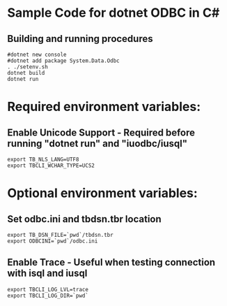 # Sample Code for dotnet ODBC in C#
## Building and running procedures
    #dotnet new console
    #dotnet add package System.Data.Odbc
    . ./setenv.sh
    dotnet build
    dotnet run

# Required environment variables:  
## Enable Unicode Support - Required before running "dotnet run" and "iuodbc/iusql"
    export TB_NLS_LANG=UTF8  
    export TBCLI_WCHAR_TYPE=UCS2  

# Optional environment variables:  
## Set odbc.ini and tbdsn.tbr location
    export TB_DSN_FILE=`pwd`/tbdsn.tbr  
    export ODBCINI=`pwd`/odbc.ini  

## Enable Trace - Useful when testing connection with isql and iusql
    export TBCLI_LOG_LVL=trace  
    export TBCLI_LOG_DIR=`pwd`  
